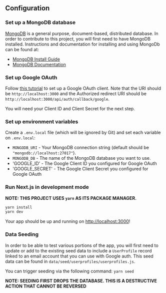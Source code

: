 ## Configuration

### Set up a MongoDB database

[MongoDB](https://www.mongodb.com/) is a general purpose, document-based, distributed database. In order to contribute to this project, you will first need to have MongoDB installed.
Instructions and documentation for installing and using MongoDb can be found at:

- [MongoDB Install Guide](https://docs.mongodb.com/guides/server/install/)
- [MongoDB Documentation](https://docs.mongodb.com/manual/)

### Set up Google OAuth

Follow [this tutorial](https://developers.google.com/identity/sign-in/web/sign-in) to set up a Google OAuth client. Note that the URI should be `http://localhost:3000` and the Authorized redirect URI should be `http://localhost:3000/api/auth/callback/google`.

You will need your Client ID and Client Secret for the next step.

### Set up environment variables

Create a `.env.local` file (which will be ignored by Git) and set each variable on `.env.local`:

- `MONGODB_URI` - Your MongoDB connection string (default should be `"mongodb://localhost:27017"`).
- `MONGODB_DB` - The name of the MongoDB database you want to use.
- 'GOOGLE_ID' - The Google Client ID you configured for Google OAuth
- 'GOOGLE_SECRET' - The Google Client Secret you configured for Google OAuth

### Run Next.js in development mode

**NOTE: THIS PROJECT USES `yarn` AS ITS PACKAGE MANAGER.**

```bash
yarn install
yarn dev
```

Your app should be up and running on [http://localhost:3000](http://localhost:3000)!

### Data Seeding

In order to be able to test various portions of the app, you will first need to update or add to the existing seed data to include a `UserProfile` record linked to an email account that you can use with Google auth. This seed data can be found in `data/seed/userprofiles/userprofiles.js`.

You can trigger seeding via the following command:
`yarn seed`

**NOTE: SEEDING FIRST DROPS THE DATABASE. THIS IS A DESTRUCTIVE ACTION THAT CANNOT BE REVERSED**
